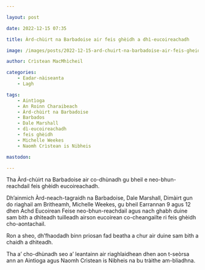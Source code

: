 ```yaml
---

layout: post

date: 2022-12-15 07:35

title: Àrd-chùirt na Barbadoise air feis ghèidh a dhì-eucoireachadh

image: /images/posts/2022-12-15-ard-chuirt-na-barbadoise-air-feis-gheidh-a-dhi-eucoireachadh.webp

author: Crìstean MacMhìcheil

categories:
    - Eadar-nàiseanta
    - Lagh

tags:
    - Aintìoga
    - An Roinn Charaibeach
    - Àrd-chùirt na Barbadoise
    - Barbados
    - Dale Marshall
    - dì-eucoireachadh
    - feis ghèidh
    - Michelle Weekes
    - Naomh Crìstean is Nibheis

mastodon:

---
```


Tha Àrd-chùirt na Barbadoise air co-dhùnadh gu bheil e neo-bhun-reachdail feis ghèidh eucoireachadh.

Dh’ainmich Àrd-neach-tagraidh na Barbadoise, Dale Marshall, Dimàirt gun do riaghail am Britheamh, Michelle Weekes, gu bheil Earrannan 9 agus 12 dhen Achd Eucoirean Feise neo-bhun-reachdail agus nach ghabh duine sam bith a dhìteadh tuilleadh airson eucoirean co-cheangailte ri feis ghèidh cho-aontachail.

Ron a sheo, dh’fhaodadh binn priosan fad beatha a chur air duine sam bith a chaidh a dhìteadh.

Tha a’ cho-dhùnadh seo a’ leantainn air riaghlaidhean dhen aon t-seòrsa ann an Aintìoga agus Naomh Crìstean is Nibheis na bu tràithe am-bliadhna.
